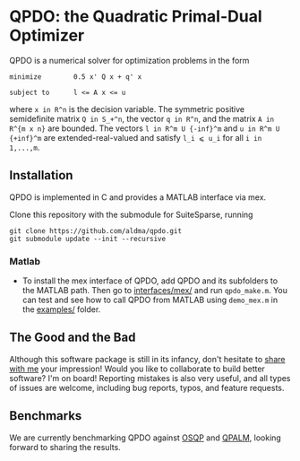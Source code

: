 # QPDO: the Quadratic Primal-Dual Optimizer

QPDO is a numerical solver for optimization problems in the form
```
minimize        0.5 x' Q x + q' x

subject to      l <= A x <= u
```
where `x in R^n` is the decision variable. The symmetric positive semidefinite matrix `Q in S_+^n`, the vector `q in R^n`, and the matrix `A in R^{m x n}` are bounded. The vectors `l in R^m U {-inf}^m` and `u in R^m U {+inf}^m` are extended-real-valued and satisfy `l_i ⩽ u_i` for all `i in 1,...,m`.


## Installation
QPDO is implemented in C and provides a MATLAB interface via mex.

Clone this repository with the submodule for SuiteSparse, running
```
git clone https://github.com/aldma/qpdo.git
git submodule update --init --recursive
```

### Matlab
* To install the mex interface of QPDO, add QPDO and its subfolders to the MATLAB path. Then go to [interfaces/mex/](./interfaces/mex/) and run `qpdo_make.m`. You can test and see how to call QPDO from MATLAB using `demo_mex.m` in the [examples/](./examples) folder.

## The Good and the Bad
Although this software package is still in its infancy, don't hesitate to [share with me](mailto:alberto.demarchi@unibw.de) your impression! Would you like to collaborate to build better software? I'm on board! Reporting mistakes is also very useful, and all types of issues are welcome, including bug reports, typos, and feature requests.

## Benchmarks
We are currently benchmarking QPDO against [OSQP](https://github.com/oxfordcontrol/osqp) and [QPALM](https://github.com/Benny44/QPALM), looking forward to sharing the results.
